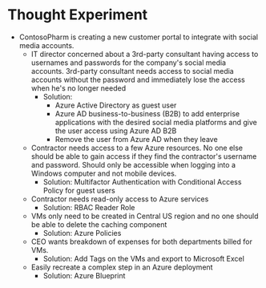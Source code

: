 # Thought Experiment

- ContosoPharm is creating a new customer portal to integrate with social media accounts.
	- IT director concerned about a 3rd-party consultant having access to usernames and passwords for the company's social media accounts. 3rd-party consultant needs access to social media accounts without the password and immediately lose the access when he's no longer needed
		- Solution:
			-  Azure Active Directory as guest user 
			- Azure AD business-to-business (B2B) to add enterprise applications with the desired social media platforms and give the user access using Azure AD B2B
			- Remove the user from Azure AD when they leave
	- Contractor needs access to a few Azure resources. No one else should be able to gain access if they find the contractor's username and password. Should only be accessible when logging into a Windows computer and not mobile devices.
		- Solution: Multifactor Authentication with Conditional Access Policy for guest users
	- Contractor needs read-only access to Azure services
		- Solution: RBAC Reader Role
	- VMs only need to be created in Central US region and no one should be able to delete the caching component
		- Solution: Azure Policies
	- CEO wants breakdown of expenses for both departments billed for VMs.
		- Solution: Add Tags on the VMs and export to Microsoft Excel
	- Easily recreate a complex step in an Azure deployment
		- Solution: Azure Blueprint